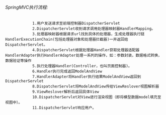 ###### SpringMVC执行流程:

                1.用户发送请求至前端控制器DispatcherServlet
                2.DispatcherServlet收到请求调用处理器映射器HandlerMapping。
                3.处理器映射器根据请求url找到具体的处理器，生成处理器执行链HandlerExecutionChain(包括处理器对象和处理器拦截器)一并返回给DispatcherServlet。
                4.DispatcherServlet根据处理器Handler获取处理器适配器HandlerAdapter执行HandlerAdapter处理一系列的操作，如：参数封装，数据格式转换，数据验证等操作
                5.执行处理器Handler(Controller，也叫页面控制器)。
                6.Handler执行完成返回ModelAndView
                7.HandlerAdapter将Handler执行结果ModelAndView返回到DispatcherServlet
                8.DispatcherServlet将ModelAndView传给ViewReslover视图解析器
                9.ViewReslover解析后返回具体View
                10.DispatcherServlet对View进行渲染视图（即将模型数据model填充至视图中）。
                11.DispatcherServlet响应用户。
